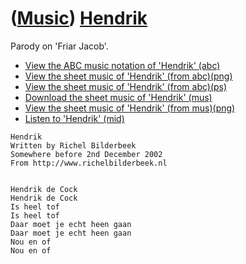 # ([Music](Music.htm)) [Hendrik](SongHendrik.htm)

Parody on 'Friar Jacob'.

-   [View the ABC music notation of 'Hendrik' (abc)](SongHendrik.abc)
-   [View the sheet music of 'Hendrik' (from abc)(png)](SongHendrik.png)
-   [View the sheet music of 'Hendrik' (from abc)(ps)](SongHendrik.ps)
-   [Download the sheet music of 'Hendrik' (mus)](SongHendrik.mus)
-   [View the sheet music of 'Hendrik' (from
    mus)(png)](SongHendrikMus.png)
-   [Listen to 'Hendrik' (mid)](SongHendrik.mid)


```
Hendrik
Written by Richel Bilderbeek
Somewhere before 2nd December 2002
From http://www.richelbilderbeek.nl


Hendrik de Cock
Hendrik de Cock
Is heel tof
Is heel tof
Daar moet je echt heen gaan
Daar moet je echt heen gaan
Nou en of
Nou en of
```
